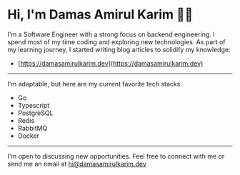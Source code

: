 # Hi, I'm Damas Amirul Karim ✋🏻

I'm a Software Engineer with a strong focus on backend engineering. I spend most of my time coding and exploring new technologies. As part of my learning journey, I started writing blog articles to solidify my knowledge:

- [https://damasamirulkarim.dev](https://damasamirulkarim.dev)

---

I'm adaptable, but here are my current favorite tech stacks:

- Go
- Typescript
- PostgreSQL
- Redis
- RabbitMQ
- Docker

---

I'm open to discussing new opportunities. Feel free to connect with me or send me an email at hi@damasamirulkarim.dev
